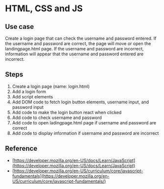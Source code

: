 # HTML, CSS and JS

## Use case

Create a login page that can check the username and password entered. If the username and password are correct, the page will move or open the landingpage.html page. If the username and password are incorrect, information will appear that the username and password entered are incorrect.

## Steps

1. Create a login page (name: login.html)
2. Add a login form
3. Add script elements
4. Add DOM code to fetch login button elements, username input, and password input
5. Add code to make the login button react when clicked
6. Add code to check username and password
7. Add code to open ladingpage.html page if username and password are correct
8. Add code to display information if username and password are incorrect

## Reference

- [https://developer.mozilla.org/en-US/docs/Learn/JavaScript](https://developer.mozilla.org/en-US/docs/Learn/JavaScript)
- [https://developer.mozilla.org/en-US/curriculum/core/javascript-fundamentals](https://developer.mozilla.org/en-US/curriculum/core/javascript-fundamentals/)
